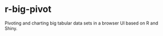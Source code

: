 r-big-pivot
===========

Pivoting and charting big tabular data sets in a browser UI based on R and Shiny.

